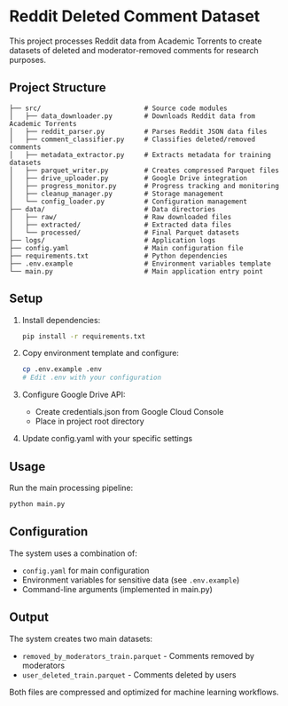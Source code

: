 # Reddit Deleted Comment Dataset

This project processes Reddit data from Academic Torrents to create datasets of deleted and moderator-removed comments for research purposes.

## Project Structure

```
├── src/                          # Source code modules
│   ├── data_downloader.py        # Downloads Reddit data from Academic Torrents
│   ├── reddit_parser.py          # Parses Reddit JSON data files
│   ├── comment_classifier.py     # Classifies deleted/removed comments
│   ├── metadata_extractor.py     # Extracts metadata for training datasets
│   ├── parquet_writer.py         # Creates compressed Parquet files
│   ├── drive_uploader.py         # Google Drive integration
│   ├── progress_monitor.py       # Progress tracking and monitoring
│   ├── cleanup_manager.py        # Storage management
│   └── config_loader.py          # Configuration management
├── data/                         # Data directories
│   ├── raw/                      # Raw downloaded files
│   ├── extracted/                # Extracted data files
│   └── processed/                # Final Parquet datasets
├── logs/                         # Application logs
├── config.yaml                   # Main configuration file
├── requirements.txt              # Python dependencies
├── .env.example                  # Environment variables template
└── main.py                       # Main application entry point
```

## Setup

1. Install dependencies:
   ```bash
   pip install -r requirements.txt
   ```

2. Copy environment template and configure:
   ```bash
   cp .env.example .env
   # Edit .env with your configuration
   ```

3. Configure Google Drive API:
   - Create credentials.json from Google Cloud Console
   - Place in project root directory

4. Update config.yaml with your specific settings

## Usage

Run the main processing pipeline:
```bash
python main.py
```

## Configuration

The system uses a combination of:
- `config.yaml` for main configuration
- Environment variables for sensitive data (see `.env.example`)
- Command-line arguments (implemented in main.py)

## Output

The system creates two main datasets:
- `removed_by_moderators_train.parquet` - Comments removed by moderators
- `user_deleted_train.parquet` - Comments deleted by users

Both files are compressed and optimized for machine learning workflows.